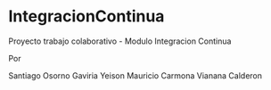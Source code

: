# IntegracionContinua

Proyecto trabajo colaborativo - Modulo Integracion Continua

Por

Santiago Osorno Gaviria
Yeison Mauricio Carmona
Vianana Calderon
